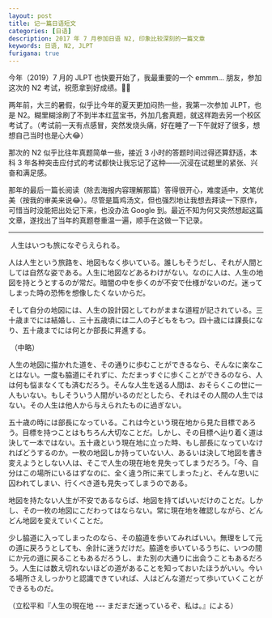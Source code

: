 ```yaml
---
layout: post
title: 记一篇日语短文
categories: [日语]
description: 2017 年 7 月参加日语 N2, 印象比较深刻的一篇文章
keywords: 日语, N2, JLPT
furigana: true
---
```

今年（2019）7 月的 JLPT 也快要开始了，我最重要的一个 emmm... 朋友，参加这次的 N2 考试，祝愿拿到好成绩。💪😊

两年前，大三的暑假，似乎比今年的夏天更加闷热一些，我第一次参加 JLPT，也是 N2。糊里糊涂刷了不到半本红蓝宝书，外加几套真题，就这样跑去另一个校区考试了。（考试前一天有点感冒，突然发烧头痛，好在睡了一下午就好了很多，想想自己当时也是心大😂）

那次的 N2 似乎比往年真题简单一些，接近 3 小时的答题时间过得还算舒适，本科 3 年各种突击应付式的考试都快让我忘记了这种——沉浸在试题里的紧张、兴奋和满足感。

那年的最后一篇长阅读（除去海报内容理解那篇）答得很开心，难度适中，文笔优美（按我的审美来说😂）。尽管是篇鸡汤文，但也强烈地让我想去拜读一下原作，可惜当时没能把出处记下来，也没办法 Google 到。最近不知为何又突然想起这篇文章，遂找出了当年的真题卷重温一遍，顺手在这做一下记录。

------

​	人生はいつも旅になぞらえられる。

​	人は人生という旅路を、地図もなく歩いている。誰しもそうだし、それが人間としては自然な姿である。人生に地図などあるわけがない。なのに人は、人生の地図を持とうとするのが常だ。暗闇の中を歩くのが不安で仕様がないのだ。迷ってしまった時の恐怖を想像したくないからだ。

​	そして自分の地図には、人生の設計図としてわがままな道程が記されている。三十歳までには結婚し、三十五歳頃には二人の子どもをもつ。四十歳には課長になり、五十歳までには何とか部長に昇進する。

​	（中略）

​	人生の地図に描かれた道を、その通りに歩むことができるなら、そんなに楽なことはない。一度も脇道にそれずに、ただまっすぐに歩くことができるのなら、人は何も悩まなくても済むだろう。そんな人生を送る人間は、おそらくこの世に一人もいない。もしそういう人間がいるのだとしたら、それはその人間の人生ではない。その人生は他人から与えられたものに過ぎない。

​	五十歳の時には部長になっている。これは今という現在地から見た目標であろう。目標を持つことはもちろん大切なことだ。しかし、その目標へ辿り着く道は決して一本ではない。五十歳という現在地に立った時、もし部長になっていなければどうするのか。一枚の地図しか持っていない人、あるいは決して地図を書き変えようとしない人は、そこで人生の現在地を見失ってしまうだろう。｢今、自分はこの場所にいるはずなのに、全く違う所に来てしまった｣と、そんな思いに囚われてしまい、行くべき道も見失ってしまうのである。

​	地図を持たない人生が不安であるならば、地図を持てばいいだけのことだ。しかし、その一枚の地図にこだわってはならない。常に現在地を確認しながら、どんどん地図を変えていくことだ。

​	少し脇道に入ってしまったのなら、その脇道を歩いてみればいい。無理をして元の道に戻ろうとしても、余計に迷うだけだ。脇道を歩いているうちに、いつの間にか元の道に戻ることもあるだろうし、また別の大通りに出会うこともあるだろう。人生には数え切れないほどの道があることを知っておいたほうがいい。今いる場所さえしっかりと認識できていれば、人はどんな道だって歩いていくことができるものだ。

（立松平和『人生の現在地 --- まだまだ迷っているぞ、私は。』による）

